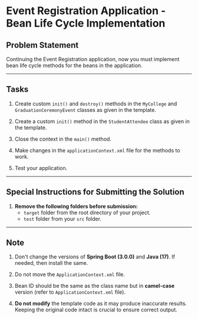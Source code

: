 # Event Registration Application - Bean Life Cycle Implementation  

## Problem Statement  
Continuing the Event Registration application, now you must implement bean life cycle methods for the beans in the application.  

---

## Tasks  

1. Create custom `init()` and `destroy()` methods in the `MyCollege` and `GraduationCeremonyEvent` classes as given in the template.  

2. Create a custom `init()` method in the `StudentAttendee` class as given in the template.  

3. Close the context in the `main()` method.  

4. Make changes in the `applicationContext.xml` file for the methods to work.  

5. Test your application.  

---

## Special Instructions for Submitting the Solution  

1. **Remove the following folders before submission:**  
   - `target` folder from the root directory of your project.  
   - `test` folder from your `src` folder.  

---

## Note  

1. Don't change the versions of **Spring Boot (3.0.0)** and **Java (17)**. If needed, then install the same.  

2. Do not move the `ApplicationContext.xml` file.  

3. Bean ID should be the same as the class name but in **camel-case** version (refer to `ApplicationContext.xml` file).  

4. **Do not modify** the template code as it may produce inaccurate results. Keeping the original code intact is crucial to ensure correct output.  
